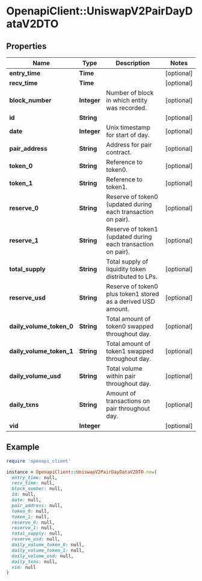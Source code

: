 # OpenapiClient::UniswapV2PairDayDataV2DTO

## Properties

| Name | Type | Description | Notes |
| ---- | ---- | ----------- | ----- |
| **entry_time** | **Time** |  | [optional] |
| **recv_time** | **Time** |  | [optional] |
| **block_number** | **Integer** | Number of block in which entity was recorded. | [optional] |
| **id** | **String** |  | [optional] |
| **date** | **Integer** | Unix timestamp for start of day. | [optional] |
| **pair_address** | **String** | Address for pair contract. | [optional] |
| **token_0** | **String** | Reference to token0. | [optional] |
| **token_1** | **String** | Reference to token1. | [optional] |
| **reserve_0** | **String** | Reserve of token0 (updated during each transaction on pair). | [optional] |
| **reserve_1** | **String** | Reserve of token1 (updated during each transaction on pair). | [optional] |
| **total_supply** | **String** | Total supply of liquidity token distributed to LPs. | [optional] |
| **reserve_usd** | **String** | Reserve of token0 plus token1 stored as a derived USD amount. | [optional] |
| **daily_volume_token_0** | **String** | Total amount of token0 swapped throughout day. | [optional] |
| **daily_volume_token_1** | **String** | Total amount of token1 swapped throughout day. | [optional] |
| **daily_volume_usd** | **String** | Total volume within pair throughout day. | [optional] |
| **daily_txns** | **String** | Amount of transactions on pair throughout day. | [optional] |
| **vid** | **Integer** |  | [optional] |

## Example

```ruby
require 'openapi_client'

instance = OpenapiClient::UniswapV2PairDayDataV2DTO.new(
  entry_time: null,
  recv_time: null,
  block_number: null,
  id: null,
  date: null,
  pair_address: null,
  token_0: null,
  token_1: null,
  reserve_0: null,
  reserve_1: null,
  total_supply: null,
  reserve_usd: null,
  daily_volume_token_0: null,
  daily_volume_token_1: null,
  daily_volume_usd: null,
  daily_txns: null,
  vid: null
)
```

